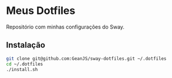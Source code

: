 # Meus Dotfiles

Repositório com minhas configurações do Sway.

## Instalação

```bash
git clone git@github.com:GeanJS/sway-dotfiles.git ~/.dotfiles
cd ~/.dotfiles
./install.sh